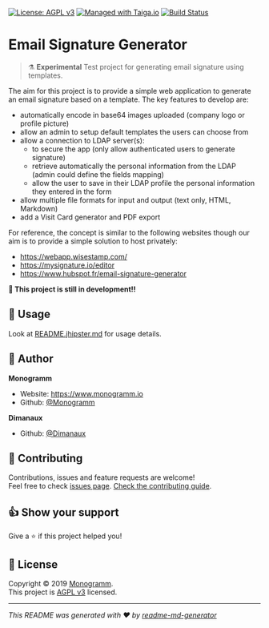 
[uri_license]: http://www.gnu.org/licenses/agpl.html
[uri_license_image]: https://img.shields.io/badge/License-AGPL%20v3-blue.svg

[![License: AGPL v3][uri_license_image]][uri_license]
[![Managed with Taiga.io](https://img.shields.io/badge/managed%20with-TAIGA.io-709f14.svg)](https://tree.taiga.io/project/monogrammbot-monogrammemail_signature_generator/ "Managed with Taiga.io")
[![Build Status](https://travis-ci.org/Monogramm/email_signature_generator.svg)](https://travis-ci.org/Monogramm/email_signature_generator)

# Email Signature Generator

> :alembic: **Experimental** Test project for generating email signature using templates.

The aim for this project is to provide a simple web application to generate an email signature based on a template.
The key features to develop are:
* automatically encode in base64 images uploaded (company logo or profile picture)
* allow an admin to setup default templates the users can choose from
* allow a connection to LDAP server(s):
    * to secure the app (only allow authenticated users to generate signature)
    * retrieve automatically the personal information from the LDAP (admin could define the fields mapping)
    * allow the user to save in their LDAP profile the personal information they entered in the form
* allow multiple file formats for input and output (text only, HTML, Markdown)
* add a Visit Card generator and PDF export


For reference, the concept is similar to the following websites though our aim is to provide a simple solution to host privately:
* https://webapp.wisestamp.com/
* https://mysignature.io/editor
* https://www.hubspot.fr/email-signature-generator

**:construction: This project is still in development!!**

## :rocket: Usage

Look at [README.jhipster.md](./README.jhipster.md) for usage details.

## :bust_in_silhouette: Author

**Monogramm**

* Website: https://www.monogramm.io
* Github: [@Monogramm](https://github.com/Monogramm)

**Dimanaux**

* Github: [@Dimanaux](https://github.com/Dimanaux)

## :handshake: Contributing

Contributions, issues and feature requests are welcome!<br />Feel free to check [issues page](https://github.com/Monogramm/email_signature_generator/issues).
[Check the contributing guide](./.github/CONTRIBUTING.md).<br />

## :thumbsup: Show your support

Give a :star: if this project helped you!

## :page_facing_up: License

Copyright © 2019 [Monogramm](https://github.com/Monogramm).<br />
This project is [AGPL v3](uri_license) licensed.

***
_This README was generated with :heart: by [readme-md-generator](https://github.com/kefranabg/readme-md-generator)_
